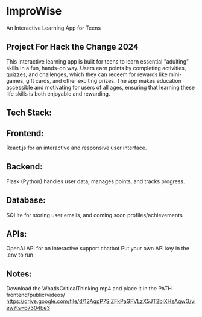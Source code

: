 # ImproWise
An Interactive Learning App for Teens
## Project For Hack the Change 2024
This interactive learning app is built for teens to learn essential "adulting" skills in a fun, hands-on way. Users earn points by completing activities, quizzes, and challenges, which they can redeem for rewards like mini-games, gift cards, and other exciting prizes. The app makes education accessible and motivating for users of all ages, ensuring that learning these life skills is both enjoyable and rewarding.

## Tech Stack: 
## Frontend: 
React.js for an interactive and responsive user interface. 
## Backend: 
Flask (Python) handles user data, manages points, and tracks progress. 
## Database: 
SQLite for storing user emails, and coming soon profiles/achievements
## APIs: 
OpenAI API for an interactive support chatbot
Put your own API key in the .env to run
## Notes:
Download the WhatIsCriticalThinking.mp4 and place it in the PATH frontend/public/videos/
https://drive.google.com/file/d/12AqpP7SiZFkPaGFVLzX5JT2blXHzAqwG/view?ts=67304be3






